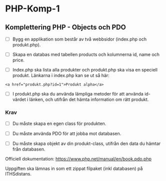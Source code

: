 # PHP-Komp-1

## Komplettering PHP - Objects och PDO

- [ ] Bygg en applikation som består av två webbsidor (index.php och produkt.php). 

- [ ] Skapa en databas med tabellen products och kolumnerna id, name och price.

- [ ] Index.php ska lista alla produkter och produkt.php ska visa en speciell produkt. Länkarna i index.php kan se ut så här:

`<a href="produkt.php?id=1">Produkt alpha</a>`

- [ ] I produkt.php ska du använda lämpliga metoder för att använda id-värdet i länken, och utifrån det hämta information om rätt produkt. 

### Krav

- [ ] Du måste skapa en egen class för produkten. 

- [ ] Du måste använda PDO för att jobba mot databasen.

- [ ] Du måste skapa objekt av din produkt-class, utifrån den data du hämtar från databasen.

Officiell dokumentation: https://www.php.net/manual/en/book.pdo.php

Uppgiften ska lämnas in som ett zippat filpaket (inkl databasen) på ITHSdistans.